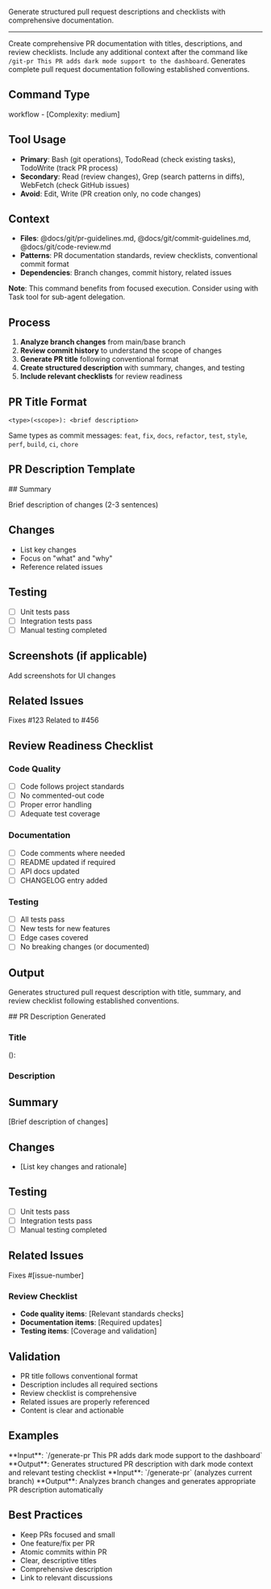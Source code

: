 Generate structured pull request descriptions and checklists with comprehensive documentation.

---

Create comprehensive PR documentation with titles, descriptions, and review checklists. Include any additional context after the command like `/git-pr This PR adds dark mode support to the dashboard`. Generates complete pull request documentation following established conventions.

## Command Type

workflow - [Complexity: medium]

## Tool Usage

- **Primary**: Bash (git operations), TodoRead (check existing tasks), TodoWrite (track PR process)
- **Secondary**: Read (review changes), Grep (search patterns in diffs), WebFetch (check GitHub issues)
- **Avoid**: Edit, Write (PR creation only, no code changes)

## Context

- **Files**: @docs/git/pr-guidelines.md, @docs/git/commit-guidelines.md, @docs/git/code-review.md
- **Patterns**: PR documentation standards, review checklists, conventional commit format
- **Dependencies**: Branch changes, commit history, related issues

**Note**: This command benefits from focused execution. Consider using with Task tool for sub-agent delegation.

## Process

1. **Analyze branch changes** from main/base branch
2. **Review commit history** to understand the scope of changes
3. **Generate PR title** following conventional format
4. **Create structured description** with summary, changes, and testing
5. **Include relevant checklists** for review readiness

## PR Title Format

```
<type>(<scope>): <brief description>
```

Same types as commit messages: `feat`, `fix`, `docs`, `refactor`, `test`, `style`, `perf`, `build`, `ci`, `chore`

## PR Description Template

<pr-description-template>
## Summary

Brief description of changes (2-3 sentences)

## Changes

- List key changes
- Focus on "what" and "why"
- Reference related issues

## Testing

- [ ] Unit tests pass
- [ ] Integration tests pass
- [ ] Manual testing completed

## Screenshots (if applicable)

Add screenshots for UI changes

## Related Issues

Fixes #123
Related to #456
</pr-description-template>

## Review Readiness Checklist

### Code Quality

- [ ] Code follows project standards
- [ ] No commented-out code
- [ ] Proper error handling
- [ ] Adequate test coverage

### Documentation

- [ ] Code comments where needed
- [ ] README updated if required
- [ ] API docs updated
- [ ] CHANGELOG entry added

### Testing

- [ ] All tests pass
- [ ] New tests for new features
- [ ] Edge cases covered
- [ ] No breaking changes (or documented)

## Output

Generates structured pull request description with title, summary, and review checklist following established conventions.

<output-template>
## PR Description Generated

### Title

<type>(<scope>): <brief description>

### Description

## Summary

[Brief description of changes]

## Changes

- [List key changes and rationale]

## Testing

- [ ] Unit tests pass
- [ ] Integration tests pass
- [ ] Manual testing completed

## Related Issues

Fixes #[issue-number]

### Review Checklist

- **Code quality items**: [Relevant standards checks]
- **Documentation items**: [Required updates]
- **Testing items**: [Coverage and validation]

</output-template>

## Validation

- PR title follows conventional format
- Description includes all required sections
- Review checklist is comprehensive
- Related issues are properly referenced
- Content is clear and actionable

## Examples

<example-1>
**Input**: `/generate-pr This PR adds dark mode support to the dashboard`
**Output**: Generates structured PR description with dark mode context and relevant testing checklist
</example-1>

<example-2>
**Input**: `/generate-pr` (analyzes current branch)
**Output**: Analyzes branch changes and generates appropriate PR description automatically
</example-2>

## Best Practices

- Keep PRs focused and small
- One feature/fix per PR
- Atomic commits within PR
- Clear, descriptive titles
- Comprehensive description
- Link to relevant discussions
